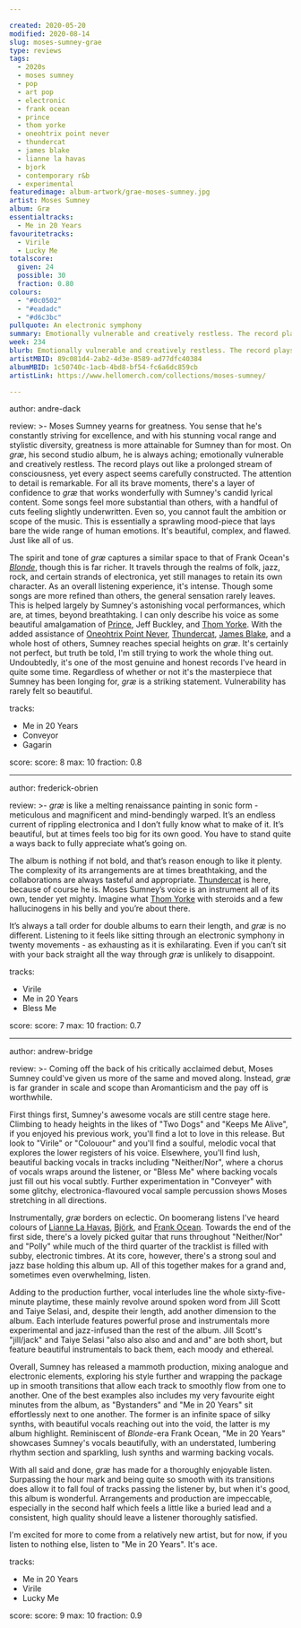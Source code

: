 ```yaml
---

created: 2020-05-20
modified: 2020-08-14
slug: moses-sumney-grae
type: reviews
tags:
  - 2020s
  - moses sumney
  - pop
  - art pop
  - electronic
  - frank ocean
  - prince
  - thom yorke
  - oneohtrix point never
  - thundercat
  - james blake
  - lianne la havas
  - bjork
  - contemporary r&b
  - experimental
featuredimage: album-artwork/grae-moses-sumney.jpg
artist: Moses Sumney
album: Græ
essentialtracks:
  - Me in 20 Years
favouritetracks:
  - Virile
  - Lucky Me
totalscore:
  given: 24
  possible: 30
  fraction: 0.80
colours:
  - "#0c0502"
  - "#eadadc"
  - "#d6c3bc"
pullquote: An electronic symphony
summary: Emotionally vulnerable and creatively restless. The record plays out like a prolonged stream of consciousness, yet every aspect seems carefully constructed. The attention to detail is remarkable.
week: 234
blurb: Emotionally vulnerable and creatively restless. The record plays out like a prolonged stream of consciousness, yet every aspect seems carefully constructed.
artistMBID: 89c081d4-2ab2-4d3e-8589-ad77dfc40384
albumMBID: 1c50740c-1acb-4bd8-bf54-fc6a6dc859cb
artistLink: https://www.hellomerch.com/collections/moses-sumney/

---
```


author: andre-dack

review: >-
  Moses Sumney yearns for greatness. You sense that he's constantly striving for excellence, and with his stunning vocal range and stylistic diversity, greatness is more attainable for Sumney than for most. On *græ*, his second studio album, he is always aching; emotionally vulnerable and creatively restless. The record plays out like a prolonged stream of consciousness, yet every aspect seems carefully constructed. The attention to detail is remarkable. For all its brave moments, there's a layer of confidence to *græ* that works wonderfully with Sumney's candid lyrical content. Some songs feel more substantial than others, with a handful of cuts feeling slightly underwritten. Even so, you cannot fault the ambition or scope of the music. This is essentially a sprawling mood-piece that lays bare the wide range of human emotions. It's beautiful, complex, and flawed. Just like all of us.

  The spirit and tone of *græ* captures a similar space to that of Frank Ocean's [*Blonde*](/reviews/frank-ocean-blond/), though this is far richer. It travels through the realms of folk, jazz, rock, and certain strands of electronica, yet still manages to retain its own character. As an overall listening experience, it's intense. Though some songs are more refined than others, the general sensation rarely leaves. This is helped largely by Sumney's astonishing vocal performances, which are, at times, beyond breathtaking. I can only describe his voice as some beautiful amalgamation of [Prince](/reviews/prince-purple-rain/), Jeff Buckley, and [Thom Yorke](/reviews/thom-yorke-anima/). With the added assistance of [Oneohtrix Point Never](/reviews/oneohtrix-point-never-age-of/), [Thundercat](/reviews/thundercat-it-is-what-it-is/), [James Blake](/reviews/james-blake-assume-form/), and a whole host of others, Sumney reaches special heights on *græ*. It's certainly not perfect, but truth be told, I'm still trying to work the whole thing out. Undoubtedly, it's one of the most genuine and honest records I've heard in quite some time. Regardless of whether or not it's the masterpiece that Sumney has been longing for, *græ* is a striking statement. Vulnerability has rarely felt so beautiful.

tracks:
  - Me in 20 Years
  - Conveyor
  - Gagarin

score:
  score: 8
  max: 10
  fraction: 0.8

---
author: frederick-obrien

review: >-
  *græ* is like a melting renaissance painting in sonic form - meticulous and magnificent and mind-bendingly warped. It’s an endless current of rippling electronica and I don’t fully know what to make of it. It’s beautiful, but at times feels too big for its own good. You have to stand quite a ways back to fully appreciate what’s going on.

  The album is nothing if not bold, and that’s reason enough to like it plenty. The complexity of its arrangements are at times breathtaking, and the collaborations are always tasteful and appropriate. [Thundercat](/reviews/thundercat-drunk/) is here, because of course he is. Moses Sumney’s voice is an instrument all of its own, tender yet mighty. Imagine what [Thom Yorke](/reviews/thom-yorke-the-eraser/) with steroids and a few hallucinogens in his belly and you’re about there.

  It’s always a tall order for double albums to earn their length, and *græ* is no different. Listening to it feels like sitting through an electronic symphony in twenty movements - as exhausting as it is exhilarating. Even if you can’t sit with your back straight all the way through *græ* is unlikely to disappoint.

tracks:
  - Virile
  - Me in 20 Years
  - Bless Me

score:
  score: 7
  max: 10
  fraction: 0.7

---
author: andrew-bridge

review: >-
  Coming off the back of his critically acclaimed debut, Moses Sumney could've given us more of the same and moved along. Instead, *græ* is far grander in scale and scope than Aromanticism and the pay off is worthwhile.

  First things first, Sumney's awesome vocals are still centre stage here. Climbing to heady heights in the likes of "Two Dogs" and "Keeps Me Alive", if you enjoyed his previous work, you'll find a lot to love in this release. But look to "Virile" or "Colouour" and you'll find a soulful, melodic vocal that explores the lower registers of his voice. Elsewhere, you'll find lush, beautiful backing vocals in tracks including "Neither/Nor", where a chorus of vocals wraps around the listener, or "Bless Me" where backing vocals just fill out his vocal subtly. Further experimentation in "Conveyer" with some glitchy, electronica-flavoured vocal sample percussion shows Moses stretching in all directions.

  Instrumentally, *græ* borders on eclectic. On boomerang listens I've heard colours of [Lianne La Havas](/reviews/lianne-la-havas-blood/), [Björk](/reviews/bjork-homogenic/), and [Frank Ocean](/reviews/frank-ocean-channel-orange/). Towards the end of the first side, there's a lovely picked guitar that runs throughout "Neither/Nor" and "Polly" while much of the third quarter of the tracklist is filled with subby, electronic timbres. At its core, however, there's a strong soul and jazz base holding this album up. All of this together makes for a grand and, sometimes even overwhelming, listen.

  Adding to the production further, vocal interludes line the whole sixty-five-minute playtime, these mainly revolve around spoken word from Jill Scott and Taiye Selasi, and, despite their length, add another dimension to the album. Each interlude features powerful prose and instrumentals more experimental and jazz-infused than the rest of the album. Jill Scott's "jill/jack" and Taiye Selasi "also also also and and and" are both short, but feature beautiful instrumentals to back them, each moody and ethereal.

  Overall, Sumney has released a mammoth production, mixing analogue and electronic elements, exploring his style further and wrapping the package up in smooth transitions that allow each track to smoothly flow from one to another. One of the best examples also includes my very favourite eight minutes from the album, as "Bystanders" and "Me in 20 Years" sit effortlessly next to one another. The former is an infinite space of silky synths, with beautiful vocals reaching out into the void, the latter is my album highlight. Reminiscent of *Blonde*-era Frank Ocean, "Me in 20 Years" showcases Sumney's vocals beautifully, with an understated, lumbering rhythm section and sparkling, lush synths and warming backing vocals.

  With all said and done, *græ* has made for a thoroughly enjoyable listen. Surpassing the hour mark and being quite so smooth with its transitions does allow it to fall foul of tracks passing the listener by, but when it's good, this album is wonderful. Arrangements and production are impeccable, especially in the second half which feels a little like a buried lead and a consistent, high quality should leave a listener thoroughly satisfied.

  I'm excited for more to come from a relatively new artist, but for now, if you listen to nothing else, listen to "Me in 20 Years". It's ace.

tracks:
  - Me in 20 Years
  - Virile
  - Lucky Me

score:
  score: 9
  max: 10
  fraction: 0.9
